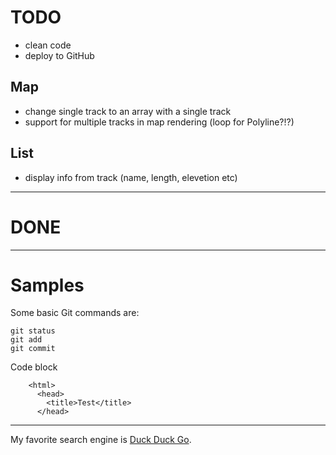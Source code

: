 # TODO
* clean code
* deploy to GitHub
## Map
* change single track to an array with a single track
* support for multiple tracks in map rendering (loop for Polyline?!?)
## List
* display info from track (name, length, elevetion etc)
_________________
# DONE




_________________
# Samples

<!-- comment -->

Some basic Git commands are:
```
git status
git add
git commit
```

Code block

        <html>
          <head>
            <title>Test</title>
          </head>

_________________

My favorite search engine is [Duck Duck Go](https://duckduckgo.com).